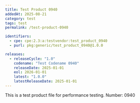 ```yaml
---
title: Test Product 0940
addedAt: 2025-08-21
category: test
tags: test
permalink: /test-product-0940

identifiers:
  - cpe: cpe:2.3:a:testvendor:test_product_0940
  - purl: pkg:generic/test_product_0940@1.0.0

releases:
  - releaseCycle: "1.0"
    codename: "Test Codename 0940"
    releaseDate: 2025-01-01
    eol: 2026-01-01
    latest: "1.0.0"
    latestReleaseDate: 2025-01-01
---
```


This is a test product file for performance testing. Number: 0940
